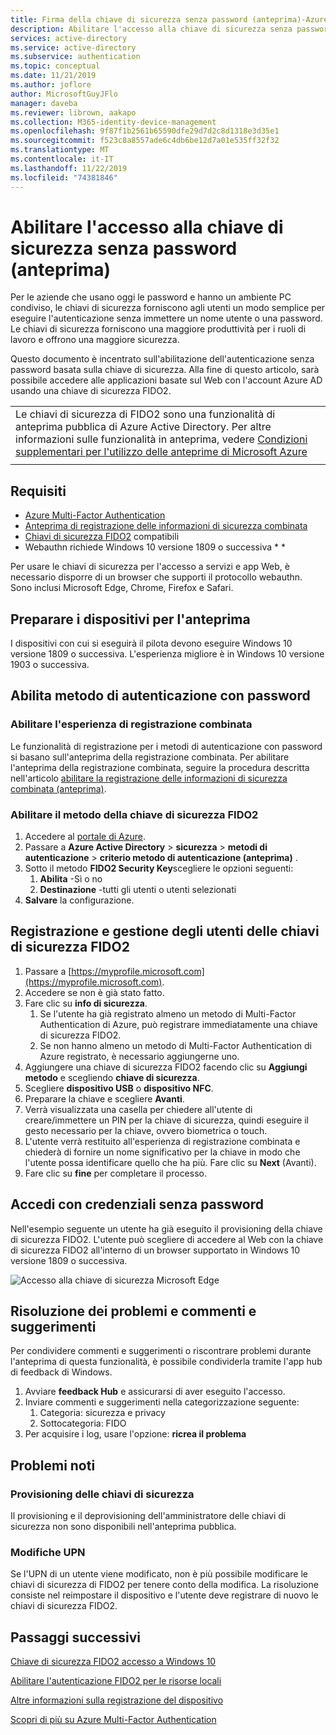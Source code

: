 ```yaml
---
title: Firma della chiave di sicurezza senza password (anteprima)-Azure Active Directory
description: Abilitare l'accesso alla chiave di sicurezza senza password per Azure AD usando le chiavi di sicurezza FIDO2 (anteprima)
services: active-directory
ms.service: active-directory
ms.subservice: authentication
ms.topic: conceptual
ms.date: 11/21/2019
ms.author: joflore
author: MicrosoftGuyJFlo
manager: daveba
ms.reviewer: librown, aakapo
ms.collection: M365-identity-device-management
ms.openlocfilehash: 9f87f1b2561b65590dfe29d7d2c8d1318e3d35e1
ms.sourcegitcommit: f523c8a8557ade6c4db6be12d7a01e535ff32f32
ms.translationtype: MT
ms.contentlocale: it-IT
ms.lasthandoff: 11/22/2019
ms.locfileid: "74381846"
---
```

# <a name="enable-passwordless-security-key-sign-in-preview"></a>Abilitare l'accesso alla chiave di sicurezza senza password (anteprima)

Per le aziende che usano oggi le password e hanno un ambiente PC condiviso, le chiavi di sicurezza forniscono agli utenti un modo semplice per eseguire l'autenticazione senza immettere un nome utente o una password. Le chiavi di sicurezza forniscono una maggiore produttività per i ruoli di lavoro e offrono una maggiore sicurezza.

Questo documento è incentrato sull'abilitazione dell'autenticazione senza password basata sulla chiave di sicurezza. Alla fine di questo articolo, sarà possibile accedere alle applicazioni basate sul Web con l'account Azure AD usando una chiave di sicurezza FIDO2.

|     |
| --- |
| Le chiavi di sicurezza di FIDO2 sono una funzionalità di anteprima pubblica di Azure Active Directory. Per altre informazioni sulle funzionalità in anteprima, vedere [Condizioni supplementari per l'utilizzo delle anteprime di Microsoft Azure](https://azure.microsoft.com/support/legal/preview-supplemental-terms/)|
|     |

## <a name="requirements"></a>Requisiti

- [Azure Multi-Factor Authentication](howto-mfa-getstarted.md)
- [Anteprima di registrazione delle informazioni di sicurezza combinata](concept-registration-mfa-sspr-combined.md)
- [Chiavi di sicurezza FIDO2](concept-authentication-passwordless.md#fido2-security-keys) compatibili
- Webauthn richiede Windows 10 versione 1809 o successiva * *

Per usare le chiavi di sicurezza per l'accesso a servizi e app Web, è necessario disporre di un browser che supporti il protocollo webauthn. Sono inclusi Microsoft Edge, Chrome, Firefox e Safari.

## <a name="prepare-devices-for-preview"></a>Preparare i dispositivi per l'anteprima

I dispositivi con cui si eseguirà il pilota devono eseguire Windows 10 versione 1809 o successiva. L'esperienza migliore è in Windows 10 versione 1903 o successiva.

## <a name="enable-passwordless-authentication-method"></a>Abilita metodo di autenticazione con password

### <a name="enable-the-combined-registration-experience"></a>Abilitare l'esperienza di registrazione combinata

Le funzionalità di registrazione per i metodi di autenticazione con password si basano sull'anteprima della registrazione combinata. Per abilitare l'anteprima della registrazione combinata, seguire la procedura descritta nell'articolo [abilitare la registrazione delle informazioni di sicurezza combinata (anteprima)](howto-registration-mfa-sspr-combined.md).

### <a name="enable-fido2-security-key-method"></a>Abilitare il metodo della chiave di sicurezza FIDO2

1. Accedere al [portale di Azure](https://portal.azure.com).
1. Passare a **Azure Active Directory** > **sicurezza** > **metodi di autenticazione** > **criterio metodo di autenticazione (anteprima)** .
1. Sotto il metodo **FIDO2 Security Key**scegliere le opzioni seguenti:
   1. **Abilita** -Sì o no
   1. **Destinazione** -tutti gli utenti o utenti selezionati
1. **Salvare** la configurazione.

## <a name="user-registration-and-management-of-fido2-security-keys"></a>Registrazione e gestione degli utenti delle chiavi di sicurezza FIDO2

1. Passare a [https://myprofile.microsoft.com](https://myprofile.microsoft.com).
1. Accedere se non è già stato fatto.
1. Fare clic su **info di sicurezza**.
   1. Se l'utente ha già registrato almeno un metodo di Multi-Factor Authentication di Azure, può registrare immediatamente una chiave di sicurezza FIDO2.
   1. Se non hanno almeno un metodo di Multi-Factor Authentication di Azure registrato, è necessario aggiungerne uno.
1. Aggiungere una chiave di sicurezza FIDO2 facendo clic su **Aggiungi metodo** e scegliendo **chiave di sicurezza**.
1. Scegliere **dispositivo USB** o **dispositivo NFC**.
1. Preparare la chiave e scegliere **Avanti**.
1. Verrà visualizzata una casella per chiedere all'utente di creare/immettere un PIN per la chiave di sicurezza, quindi eseguire il gesto necessario per la chiave, ovvero biometrica o touch.
1. L'utente verrà restituito all'esperienza di registrazione combinata e chiederà di fornire un nome significativo per la chiave in modo che l'utente possa identificare quello che ha più. Fare clic su **Next** (Avanti).
1. Fare clic su **fine** per completare il processo.

## <a name="sign-in-with-passwordless-credential"></a>Accedi con credenziali senza password

Nell'esempio seguente un utente ha già eseguito il provisioning della chiave di sicurezza FIDO2. L'utente può scegliere di accedere al Web con la chiave di sicurezza FIDO2 all'interno di un browser supportato in Windows 10 versione 1809 o successiva.

![Accesso alla chiave di sicurezza Microsoft Edge](./media/howto-authentication-passwordless-security-key/fido2-windows-10-1903-edge-sign-in.png)

## <a name="troubleshooting-and-feedback"></a>Risoluzione dei problemi e commenti e suggerimenti

Per condividere commenti e suggerimenti o riscontrare problemi durante l'anteprima di questa funzionalità, è possibile condividerla tramite l'app hub di feedback di Windows.

1. Avviare **feedback Hub** e assicurarsi di aver eseguito l'accesso.
1. Inviare commenti e suggerimenti nella categorizzazione seguente:
   1. Categoria: sicurezza e privacy
   1. Sottocategoria: FIDO
1. Per acquisire i log, usare l'opzione: **ricrea il problema**

## <a name="known-issues"></a>Problemi noti

### <a name="security-key-provisioning"></a>Provisioning delle chiavi di sicurezza

Il provisioning e il deprovisioning dell'amministratore delle chiavi di sicurezza non sono disponibili nell'anteprima pubblica.

### <a name="upn-changes"></a>Modifiche UPN

Se l'UPN di un utente viene modificato, non è più possibile modificare le chiavi di sicurezza di FIDO2 per tenere conto della modifica. La risoluzione consiste nel reimpostare il dispositivo e l'utente deve registrare di nuovo le chiavi di sicurezza FIDO2.

## <a name="next-steps"></a>Passaggi successivi

[Chiave di sicurezza FIDO2 accesso a Windows 10](howto-authentication-passwordless-security-key-windows.md)

[Abilitare l'autenticazione FIDO2 per le risorse locali](howto-authentication-passwordless-security-key-on-premises.md)

[Altre informazioni sulla registrazione del dispositivo](../devices/overview.md)

[Scopri di più su Azure Multi-Factor Authentication](../authentication/howto-mfa-getstarted.md)
